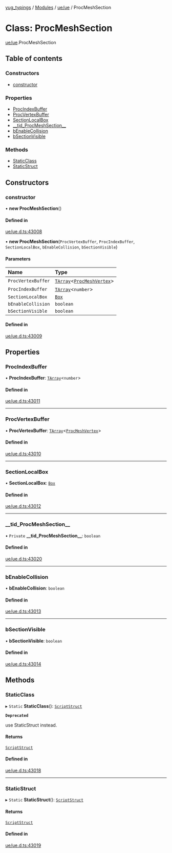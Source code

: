 [yug_typings](../README.md) / [Modules](../modules.md) / [ue/ue](../modules/ue_ue.md) / ProcMeshSection

# Class: ProcMeshSection

[ue/ue](../modules/ue_ue.md).ProcMeshSection

## Table of contents

### Constructors

- [constructor](ue_ue.ProcMeshSection.md#constructor)

### Properties

- [ProcIndexBuffer](ue_ue.ProcMeshSection.md#procindexbuffer)
- [ProcVertexBuffer](ue_ue.ProcMeshSection.md#procvertexbuffer)
- [SectionLocalBox](ue_ue.ProcMeshSection.md#sectionlocalbox)
- [\_\_tid\_ProcMeshSection\_\_](ue_ue.ProcMeshSection.md#__tid_procmeshsection__)
- [bEnableCollision](ue_ue.ProcMeshSection.md#benablecollision)
- [bSectionVisible](ue_ue.ProcMeshSection.md#bsectionvisible)

### Methods

- [StaticClass](ue_ue.ProcMeshSection.md#staticclass)
- [StaticStruct](ue_ue.ProcMeshSection.md#staticstruct)

## Constructors

### constructor

• **new ProcMeshSection**()

#### Defined in

[ue/ue.d.ts:43008](https://github.com/YugMetaverse/yug_typings/blob/b7d9b19/ue/ue.d.ts#L43008)

• **new ProcMeshSection**(`ProcVertexBuffer`, `ProcIndexBuffer`, `SectionLocalBox`, `bEnableCollision`, `bSectionVisible`)

#### Parameters

| Name | Type |
| :------ | :------ |
| `ProcVertexBuffer` | [`TArray`](../interfaces/ue_puerts.TArray.md)<[`ProcMeshVertex`](ue_ue.ProcMeshVertex.md)\> |
| `ProcIndexBuffer` | [`TArray`](../interfaces/ue_puerts.TArray.md)<`number`\> |
| `SectionLocalBox` | [`Box`](ue_ue.Box.md) |
| `bEnableCollision` | `boolean` |
| `bSectionVisible` | `boolean` |

#### Defined in

[ue/ue.d.ts:43009](https://github.com/YugMetaverse/yug_typings/blob/b7d9b19/ue/ue.d.ts#L43009)

## Properties

### ProcIndexBuffer

• **ProcIndexBuffer**: [`TArray`](../interfaces/ue_puerts.TArray.md)<`number`\>

#### Defined in

[ue/ue.d.ts:43011](https://github.com/YugMetaverse/yug_typings/blob/b7d9b19/ue/ue.d.ts#L43011)

___

### ProcVertexBuffer

• **ProcVertexBuffer**: [`TArray`](../interfaces/ue_puerts.TArray.md)<[`ProcMeshVertex`](ue_ue.ProcMeshVertex.md)\>

#### Defined in

[ue/ue.d.ts:43010](https://github.com/YugMetaverse/yug_typings/blob/b7d9b19/ue/ue.d.ts#L43010)

___

### SectionLocalBox

• **SectionLocalBox**: [`Box`](ue_ue.Box.md)

#### Defined in

[ue/ue.d.ts:43012](https://github.com/YugMetaverse/yug_typings/blob/b7d9b19/ue/ue.d.ts#L43012)

___

### \_\_tid\_ProcMeshSection\_\_

• `Private` **\_\_tid\_ProcMeshSection\_\_**: `boolean`

#### Defined in

[ue/ue.d.ts:43020](https://github.com/YugMetaverse/yug_typings/blob/b7d9b19/ue/ue.d.ts#L43020)

___

### bEnableCollision

• **bEnableCollision**: `boolean`

#### Defined in

[ue/ue.d.ts:43013](https://github.com/YugMetaverse/yug_typings/blob/b7d9b19/ue/ue.d.ts#L43013)

___

### bSectionVisible

• **bSectionVisible**: `boolean`

#### Defined in

[ue/ue.d.ts:43014](https://github.com/YugMetaverse/yug_typings/blob/b7d9b19/ue/ue.d.ts#L43014)

## Methods

### StaticClass

▸ `Static` **StaticClass**(): [`ScriptStruct`](ue_ue.ScriptStruct.md)

**`Deprecated`**

use StaticStruct instead.

#### Returns

[`ScriptStruct`](ue_ue.ScriptStruct.md)

#### Defined in

[ue/ue.d.ts:43018](https://github.com/YugMetaverse/yug_typings/blob/b7d9b19/ue/ue.d.ts#L43018)

___

### StaticStruct

▸ `Static` **StaticStruct**(): [`ScriptStruct`](ue_ue.ScriptStruct.md)

#### Returns

[`ScriptStruct`](ue_ue.ScriptStruct.md)

#### Defined in

[ue/ue.d.ts:43019](https://github.com/YugMetaverse/yug_typings/blob/b7d9b19/ue/ue.d.ts#L43019)
